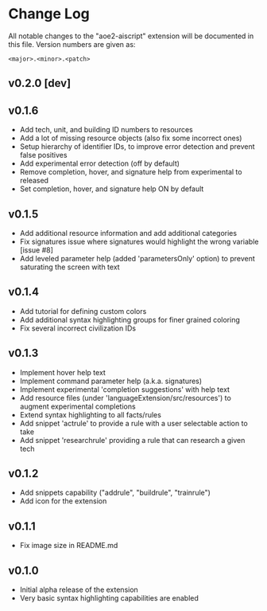 # Change Log
All notable changes to the "aoe2-aiscript" extension will be documented in this file. Version numbers are given as:

    <major>.<minor>.<patch>

## v0.2.0 [dev]

## v0.1.6
- Add tech, unit, and building ID numbers to resources
- Add a lot of missing resource objects (also fix some incorrect ones)
- Setup hierarchy of identifier IDs, to improve error detection and prevent false positives
- Add experimental error detection (off by default)
- Remove completion, hover, and signature help from experimental to released
- Set completion, hover, and signature help ON by default

## v0.1.5
- Add additional resource information and add additional categories
- Fix signatures issue where signatures would highlight the wrong variable [issue #8]
- Add leveled parameter help (added 'parametersOnly' option) to prevent saturating the screen with text

## v0.1.4
- Add tutorial for defining custom colors
- Add additional syntax highlighting groups for finer grained coloring
- Fix several incorrect civilization IDs

## v0.1.3
- Implement hover help text
- Implement command parameter help (a.k.a. signatures)
- Implement experimental 'completion suggestions' with help text
- Add resource files (under 'languageExtension/src/resources') to augment experimental completions
- Extend syntax highlighting to all facts/rules
- Add snippet 'actrule' to provide a rule with a user selectable action to take
- Add snippet 'researchrule' providing a rule that can research a given tech

## v0.1.2
- Add snippets capability ("addrule", "buildrule", "trainrule")
- Add icon for the extension

## v0.1.1
- Fix image size in README.md

## v0.1.0
- Initial alpha release of the extension
- Very basic syntax highlighting capabilities are enabled